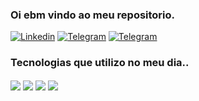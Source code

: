 ### Oi ebm vindo ao meu repositorio.



[![Linkedin](https://img.shields.io/badge/LinkedIn-0077B5?style=for-the-badge&logo=linkedin&logoColor=white)](https://www.linkedin.com/in/joao-carlos-silva-bonfim-1a045b206/)
[![Telegram](https://img.shields.io/badge/Instagram-E4405F?style=for-the-badge&logo=instagram&logoColor=white)]()
[![Telegram](https://img.shields.io/badge/Telegram-2CA5E0?style=for-the-badge&logo=telegram&logoColor=white)](https://web.telegram.org/z/)


### Tecnologias que utilizo no meu dia..
<div style=" display: inline_block">
<img align="center" src="https://img.shields.io/badge/React-20232A?style=for-the-badge&logo=react&logoColor=61DAFB"/>
<img align="center" src="https://img.shields.io/badge/Java-ED8B00?style=for-the-badge&logo=java&logoColor=white"/>
<img align="center" src="https://img.shields.io/badge/Spring-6DB33F?style=for-the-badge&logo=spring&logoColor=white"/>
<img align="center" src="https://img.shields.io/badge/MySQL-00000F?style=for-the-badge&logo=mysql&logoColor=white"/>
</div><br/>
